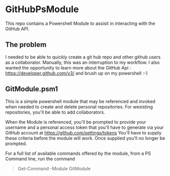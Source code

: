 # GitHubPsModule #

This repo contains a Powershell Module to assisit in interacting with the GitHub API.

## The problem ##
I needed to be able to quickly create a git hub repo and other github users as a collaborator. Manually, this was an interruption to my workflow.
I also wanted the opportunity to learn more about the GitHub Api : https://developer.github.com/v3/ and brush up on my powershell :-)
	
## GitModule.psm1 ##
This is a simple powershell module that may be referenced and invoked when needed to  create and delete personal repositories. For wexisting repositories, you'll be able to add collaborators.
	
	
When the Module is referenced, you'll be prompted to provide your username and a personal access token that you'll have to generate via your GitHub account at https://github.com/settings/tokens
You'll have to supply these criteria before the module will work. Once supplied you'll no longer be prompted.

For a full list of available commands offered by the module, from a PS Command line, run the command
	
> Get-Command -Module GitModule

	


